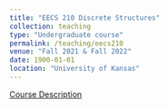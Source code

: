 ```yaml
---
title: "EECS 210 Discrete Structures"
collection: teaching
type: "Undergraduate course"
permalink: /teaching/eecs210
venue: "Fall 2021 & Fall 2022"
date: 1900-01-01
location: "University of Kansas"
---
```


[Course Description](https://catalog.ku.edu/search/?P=EECS%20210)
